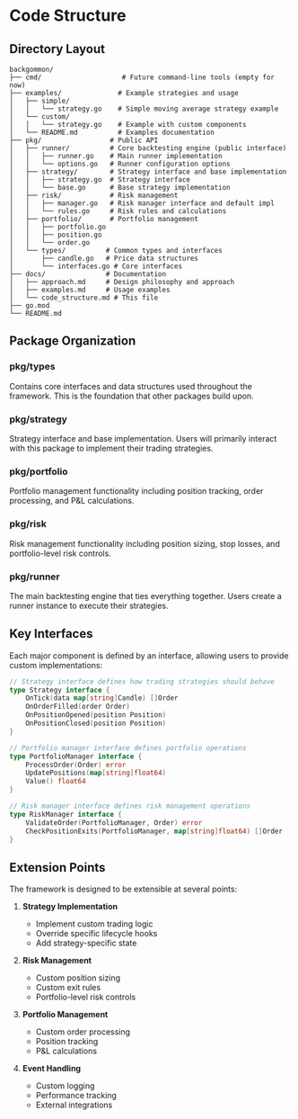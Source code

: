 # Code Structure

## Directory Layout
```
backgommon/
├── cmd/                    # Future command-line tools (empty for now)
├── examples/              # Example strategies and usage
│   ├── simple/
│   │   └── strategy.go    # Simple moving average strategy example
│   └── custom/
│   │   └── strategy.go    # Example with custom components
│   └── README.md          # Examples documentation
├── pkg/                 # Public API
│   ├── runner/          # Core backtesting engine (public interface)
│   │   ├── runner.go    # Main runner implementation
│   │   └── options.go   # Runner configuration options
│   ├── strategy/        # Strategy interface and base implementation
│   │   ├── strategy.go  # Strategy interface
│   │   └── base.go      # Base strategy implementation
│   ├── risk/            # Risk management
│   │   ├── manager.go   # Risk manager interface and default impl
│   │   └── rules.go     # Risk rules and calculations
│   ├── portfolio/       # Portfolio management
│   │   ├── portfolio.go
│   │   ├── position.go
│   │   └── order.go
│   └── types/          # Common types and interfaces
│       ├── candle.go   # Price data structures
│       └── interfaces.go # Core interfaces
├── docs/               # Documentation
│   ├── approach.md     # Design philosophy and approach
│   ├── examples.md     # Usage examples
│   └── code_structure.md # This file
├── go.mod
└── README.md
```

## Package Organization

### pkg/types
Contains core interfaces and data structures used throughout the framework. This is the foundation that other packages build upon.

### pkg/strategy
Strategy interface and base implementation. Users will primarily interact with this package to implement their trading strategies.

### pkg/portfolio
Portfolio management functionality including position tracking, order processing, and P&L calculations.

### pkg/risk
Risk management functionality including position sizing, stop losses, and portfolio-level risk controls.

### pkg/runner
The main backtesting engine that ties everything together. Users create a runner instance to execute their strategies.

## Key Interfaces

Each major component is defined by an interface, allowing users to provide custom implementations:

```go
// Strategy interface defines how trading strategies should behave
type Strategy interface {
    OnTick(data map[string]Candle) []Order
    OnOrderFilled(order Order)
    OnPositionOpened(position Position)
    OnPositionClosed(position Position)
}

// Portfolio manager interface defines portfolio operations
type PortfolioManager interface {
    ProcessOrder(Order) error
    UpdatePositions(map[string]float64)
    Value() float64
}

// Risk manager interface defines risk management operations
type RiskManager interface {
    ValidateOrder(PortfolioManager, Order) error
    CheckPositionExits(PortfolioManager, map[string]float64) []Order
}
```

## Extension Points

The framework is designed to be extensible at several points:

1. **Strategy Implementation**
   - Implement custom trading logic
   - Override specific lifecycle hooks
   - Add strategy-specific state

2. **Risk Management**
   - Custom position sizing
   - Custom exit rules
   - Portfolio-level risk controls

3. **Portfolio Management**
   - Custom order processing
   - Position tracking
   - P&L calculations

4. **Event Handling**
   - Custom logging
   - Performance tracking
   - External integrations
